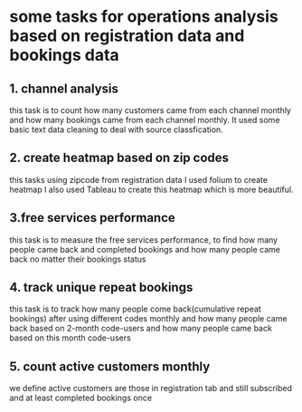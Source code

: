 # some tasks for operations analysis based on registration data and bookings data

## 1. channel analysis
this task is to count how many customers came from each channel monthly and how many bookings came from each channel monthly.
It used some basic text data cleaning to deal with source classfication.

## 2. create heatmap based on zip codes
this tasks using zipcode from registration data
I used folium to create heatmap
I also used Tableau to create this heatmap which is more beautiful.

## 3.free services performance
this task is to measure the free services performance, to find how many people came back and completed bookings and how many people came back no matter their bookings status

## 4. track unique repeat bookings
this task is to track how many people come back(cumulative repeat bookings) after using different codes monthly
and how many people came back based on 2-month code-users and how many people came back based on this month code-users


## 5. count active customers monthly 
 we define active customers are those in registration tab and still subscribed and at least completed bookings once
 
